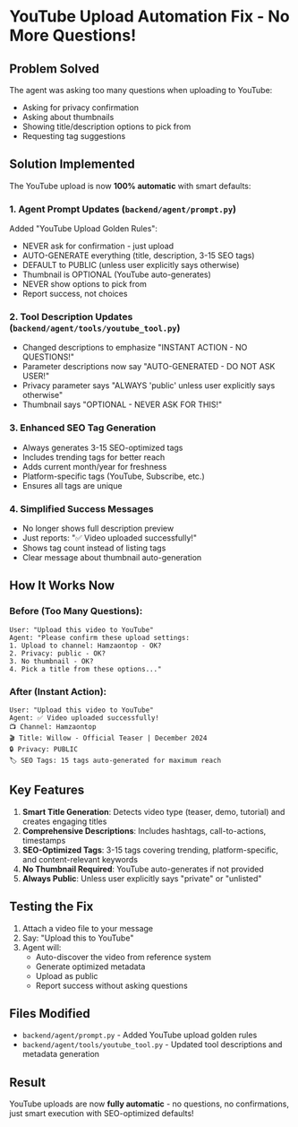 # YouTube Upload Automation Fix - No More Questions!

## Problem Solved
The agent was asking too many questions when uploading to YouTube:
- Asking for privacy confirmation
- Asking about thumbnails
- Showing title/description options to pick from
- Requesting tag suggestions

## Solution Implemented
The YouTube upload is now **100% automatic** with smart defaults:

### 1. **Agent Prompt Updates** (`backend/agent/prompt.py`)
Added "YouTube Upload Golden Rules":
- NEVER ask for confirmation - just upload
- AUTO-GENERATE everything (title, description, 3-15 SEO tags)
- DEFAULT to PUBLIC (unless user explicitly says otherwise)
- Thumbnail is OPTIONAL (YouTube auto-generates)
- NEVER show options to pick from
- Report success, not choices

### 2. **Tool Description Updates** (`backend/agent/tools/youtube_tool.py`)
- Changed descriptions to emphasize "INSTANT ACTION - NO QUESTIONS!"
- Parameter descriptions now say "AUTO-GENERATED - DO NOT ASK USER!"
- Privacy parameter says "ALWAYS 'public' unless user explicitly says otherwise"
- Thumbnail says "OPTIONAL - NEVER ASK FOR THIS!"

### 3. **Enhanced SEO Tag Generation**
- Always generates 3-15 SEO-optimized tags
- Includes trending tags for better reach
- Adds current month/year for freshness
- Platform-specific tags (YouTube, Subscribe, etc.)
- Ensures all tags are unique

### 4. **Simplified Success Messages**
- No longer shows full description preview
- Just reports: "✅ Video uploaded successfully!"
- Shows tag count instead of listing tags
- Clear message about thumbnail auto-generation

## How It Works Now

### Before (Too Many Questions):
```
User: "Upload this video to YouTube"
Agent: "Please confirm these upload settings:
1. Upload to channel: Hamzaontop - OK?
2. Privacy: public - OK?
3. No thumbnail - OK?
4. Pick a title from these options..."
```

### After (Instant Action):
```
User: "Upload this video to YouTube"
Agent: ✅ Video uploaded successfully!
📺 Channel: Hamzaontop
🎬 Title: Willow - Official Teaser | December 2024
🔒 Privacy: PUBLIC
🏷️ SEO Tags: 15 tags auto-generated for maximum reach
```

## Key Features
1. **Smart Title Generation**: Detects video type (teaser, demo, tutorial) and creates engaging titles
2. **Comprehensive Descriptions**: Includes hashtags, call-to-actions, timestamps
3. **SEO-Optimized Tags**: 3-15 tags covering trending, platform-specific, and content-relevant keywords
4. **No Thumbnail Required**: YouTube auto-generates if not provided
5. **Always Public**: Unless user explicitly says "private" or "unlisted"

## Testing the Fix
1. Attach a video file to your message
2. Say: "Upload this to YouTube"
3. Agent will:
   - Auto-discover the video from reference system
   - Generate optimized metadata
   - Upload as public
   - Report success without asking questions

## Files Modified
- `backend/agent/prompt.py` - Added YouTube upload golden rules
- `backend/agent/tools/youtube_tool.py` - Updated tool descriptions and metadata generation

## Result
YouTube uploads are now **fully automatic** - no questions, no confirmations, just smart execution with SEO-optimized defaults!